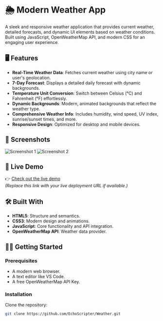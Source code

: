# 🌦️ Modern Weather App

A sleek and responsive weather application that provides current weather, detailed forecasts, and dynamic UI elements based on weather conditions. Built using JavaScript, OpenWeatherMap API, and modern CSS for an engaging user experience.

## 🖥️ Features

- **Real-Time Weather Data**: Fetches current weather using city name or user's geolocation.
- **7-Day Forecast**: Displays a detailed daily forecast with dynamic backgrounds.
- **Temperature Unit Conversion**: Switch between Celsius (°C) and Fahrenheit (°F) effortlessly.
- **Dynamic Backgrounds**: Modern, animated backgrounds that reflect the weather type.
- **Comprehensive Weather Info**: Includes humidity, wind speed, UV index, sunrise/sunset times, and more.
- **Responsive Design**: Optimized for desktop and mobile devices.

## 📸 Screenshots

![Screenshot 1](![image](https://github.com/user-attachments/assets/8f06e01e-8446-4e40-9d5d-b345cb92da04)
)
![Screenshot 2](![image](https://github.com/user-attachments/assets/a3b90425-ab10-4963-b0b5-a4777af448e6)
)

## 🚀 Live Demo

👉 [Check out the live demo](#)  
*(Replace this link with your live deployment URL if available.)*

## 🛠️ Built With

- **HTML5**: Structure and semantics.
- **CSS3**: Modern design and animations.
- **JavaScript**: Core functionality and API integration.
- **OpenWeatherMap API**: Weather data provider.

## 🧑‍💻 Getting Started

### Prerequisites
- A modern web browser.
- A text editor like VS Code.
- A free OpenWeatherMap API Key.

### Installation

Clone the repository:

```bash
git clone https://github.com/EchoScripter/Weather.git

